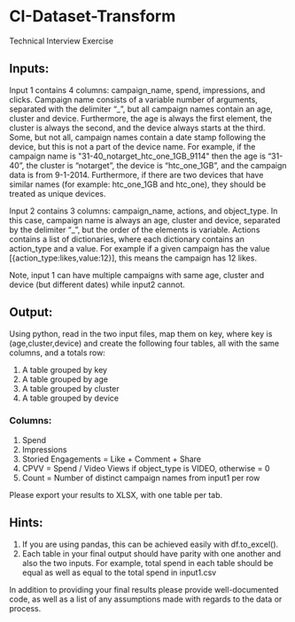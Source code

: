 # CI-Dataset-Transform
Technical Interview Exercise

## Inputs:

Input 1 contains 4 columns: campaign_name, spend, impressions, and clicks. Campaign name
consists of a variable number of arguments, separated with the delimiter “\_”, but all campaign
names contain an age, cluster and device. Furthermore, the age is always the first element, the
cluster is always the second, and the device always starts at the third. Some, but not all, campaign
names contain a date stamp following the device, but this is not a part of the device name. For
example, if the campaign name is "31-40\_notarget\_htc\_one\_1GB\_9114" then the age is “31-40”, the cluster is “notarget”, the device is “htc\_one\_1GB”, and the campaign data is from 9-1-2014. Furthermore, if there are two devices that have similar names (for example: htc_one_1GB and
htc_one), they should be treated as unique devices.

Input 2 contains 3 columns: campaign_name, actions, and object_type. In this case, campaign
name is always an age, cluster and device, separated by the delimiter “\_”, but the order of the
elements is variable. Actions contains a list of dictionaries, where each dictionary contains an
action_type and a value. For example if a given campaign has the value [{action_type:likes,value:12}], this means the campaign has 12 likes. 

Note, input 1 can have multiple campaigns with same age, cluster and device (but different
dates) while input2 cannot.

## Output:

Using python, read in the two input files, map them on key, where key is (age,cluster,device) and
create the following four tables, all with the same columns, and a totals row:

1. A table grouped by key
2. A table grouped by age
3. A table grouped by cluster
4. A table grouped by device

### Columns:

1. Spend
2. Impressions
3. Storied Engagements = Like + Comment + Share
4. CPVV = Spend / Video Views if object_type is VIDEO, otherwise = 0
5. Count = Number of distinct campaign names from input1 per row

Please export your results to XLSX, with one table per tab.

## Hints:

1. If you are using pandas, this can be achieved easily with df.to_excel().
2. Each table in your final output should have parity with one another and also the two
inputs. For example, total spend in each table should be equal as well as equal to the total
spend in input1.csv

In addition to providing your final results please provide well-documented code, as well as a list
of any assumptions made with regards to the data or process.
